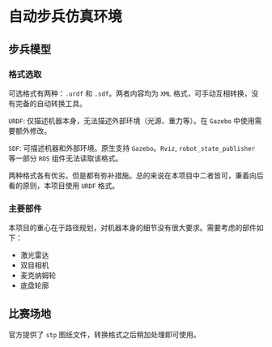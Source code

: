 # 自动步兵仿真环境

## 步兵模型
### 格式选取
可选格式有两种：`.urdf` 和 `.sdf`。两者内容均为 `XML` 格式，可手动互相转换，没有完备的自动转换工具。

`URDF`: 仅描述机器本身，无法描述外部环境（光源、重力等）。在 `Gazebo` 中使用需要额外修改。

`SDF`: 可描述机器和外部环境。原生支持 `Gazebo`。`Rviz`, `robot_state_publisher` 等一部分 `ROS` 组件无法读取该格式。

两种格式各有优劣，但是都有弥补措施。总的来说在本项目中二者皆可，秉着向后看的原则，本项目使用 `URDF` 格式。

### 主要部件
本项目的重心在于路径规划，对机器本身的细节没有很大要求。需要考虑的部件如下：

- 激光雷达
- 双目相机
- 麦克纳姆轮
- 底盘轮廓

## 比赛场地
官方提供了 `stp` 图纸文件，转换格式之后稍加处理即可使用。

